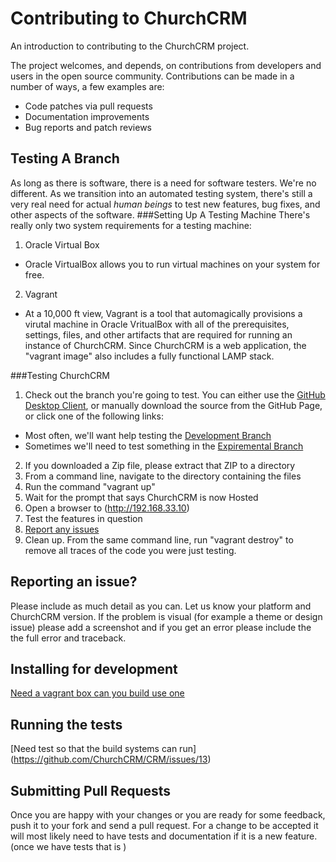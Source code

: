 # Contributing to ChurchCRM

An introduction to contributing to the ChurchCRM project.

The project welcomes, and depends, on contributions from developers and users in the open source community. Contributions can be made in a number of ways, a few examples are:

- Code patches via pull requests
- Documentation improvements
- Bug reports and patch reviews

## Testing A Branch
As long as there is software, there is a need for software testers.  We're no different.  As we transition into an automated testing system, there's still a very real need for actual *human beings* to test new features, bug fixes, and other aspects of the software.
###Setting Up A Testing Machine
There's really only two system requirements for a testing machine:

1. Oracle Virtual Box
  * Oracle VirtualBox allows you to run virtual machines on your system for free.
2. Vagrant
  * At a 10,000 ft view, Vagrant is a tool that automagically provisions a virutal machine in Oracle VritualBox with all of the prerequisites, settings, files, and other artifacts that are required for running an instance of ChurchCRM.  Since ChurchCRM is a web application, the "vagrant image" also includes a fully functional LAMP stack.
  
###Testing ChurchCRM

1. Check out the branch you're going to test.  You can either use the [GitHub Desktop Client](https://desktop.github.com/), or manually download the source from the GitHub Page, or click one of the following links:
  * Most often, we'll want help testing the [Development Branch](https://github.com/ChurchCRM/CRM/archive/develop.zip)
  * Sometimes we'll need to test something in the [Expiremental Branch](https://github.com/ChurchCRM/CRM/archive/experimental.zip)
2. If you downloaded a Zip file, please extract that ZIP to a directory
3. From a command line, navigate to the directory containing the files
4. Run the command "vagrant up"
5. Wait for the prompt that says ChurchCRM is now Hosted
6. Open a browser to (http://192.168.33.10)
7. Test the features in question 
8. [Report any issues](https://github.com/ChurchCRM/CRM/issues)
9. Clean up.  From the same command line, run "vagrant destroy" to remove all traces of the code you were just testing.


## Reporting an issue?

Please include as much detail as you can. Let us know your platform and ChurchCRM version. If the problem is visual (for example a theme or design issue) please add a screenshot and if
you get an error please include the the full error and traceback.


## Installing for development

[Need a vagrant box can you build use one](https://github.com/ChurchCRM/CRM/issues/16)


## Running the tests

[Need test so that the build systems can run] (https://github.com/ChurchCRM/CRM/issues/13)

## Submitting Pull Requests

Once you are happy with your changes or you are ready for some
feedback, push it to your fork and send a pull request. For a
change to be accepted it will most likely need to have tests and
documentation if it is a new feature. (once we have tests that is )
